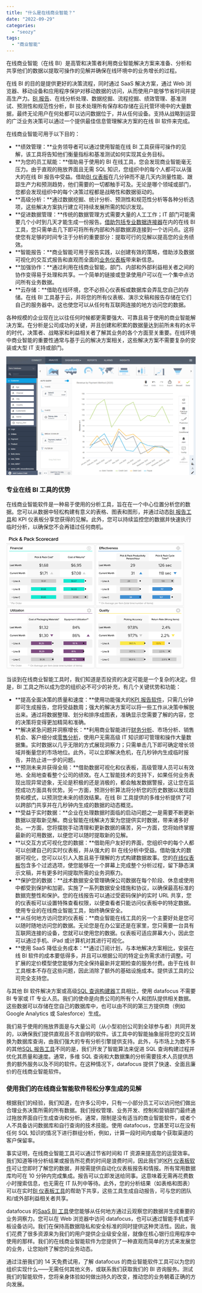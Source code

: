 ```yaml
---
title: "什么是在线商业智能？"
date: "2022-09-29"
categories: 
  - "seozy"
tags: 
  - "商业智能"
---
```


在线商业智能（在线 BI）是高管和决策者利用商业智能解决方案来准备、分析和共享他们的数据以提取可操作的见解并确保在线环境中的业务增长的过程。

在线 BI 的目的是提供更好的决策流程，同时通过 SaaS 解决方案，通过 Web 浏览器、移动设备和应用程序保护对移动数据的访问，从而使用户能够节省时间并提高生产力。[BI 报告](https://www.datafocus.ai/infos/business-intelligence-reporting)、在线分析处理、数据挖掘、流程挖掘、绩效管理、基准测试、预测性和规范性分析，BI 技术处理所有保存和存储在云托管环境中的大量数据，最终无论用户在何处都可以访问数据位于，并从任何设备。支持从战略到运营的广泛业务决策可以通过一个提供最佳信息管理解决方案的在线 BI 软件来完成。

在线商业智能可用于以下目的：

- **绩效管理：**业务领导者可以通过使用智能在线 BI 工具获得可操作的见解，该工具将告知他们衡量指标和基准测试如何实现其业务目标。
- **为您的员工赋能：**借助易于使用的 BI 在线工具，您会发现商业智能毫无压力。由于直观的拖放界面且无需 SQL 知识，您组织中的每个人都可以从强大的在线 BI 报告中受益。借助[BI 仪表板](https://www.datafocus.ai/infos/bi-dashboard-best-practices)在几分钟而不是几天内测量性能、跟踪生产力和预测趋势，他们需要的一切都触手可及。无论是哪个领域或部门，您都会发现组织中的每个决策过程都是战略性和数据驱动的。
- **高级分析：**通过数据挖掘、统计分析、预测性和规范性分析等各种分析选项，这些解决方案执行建立可持续发展所需的知识发现。
- **促进数据管理：**传统的数据管理方式需要大量的人工工作；IT 部门可能需要几个小时到几天才能生成一份报告。[借助包括专业数据连接器](https://www.datafocus.ai/infos/data-connectors)在内的在线 BI 工具，您只需单击几下即可将所有内部和外部数据源连接到一个访问点。这将使您有足够的时间专注于分析的重要部分：提取可行的见解以提高您的业务绩效。
- **智能报告：**商业智能可用于报告实践，以创建有效的策略，借助涉及数据可视化的交互式报告和直观而全面的[业务仪表板](https://www.datafocus.ai/infos/dashboard-examples-and-templates)带来新信息。
- **加强协作：**通过利用在线商业智能，部门、内部和外部利益相关者之间的协作变得易于处理和共享。一个简单的链接或登录使用户可以在一个集中点访问所有业务数据。
- **云存储：**借助在线环境，您不必担心仪表板或数据库会弄乱您自己的存储。在线 BI 工具基于云，并将您的所有仪表板、演示文稿和报告存储在它们自己的服务器中。这也使您可以从任何有互联网连接的地方访问您的数据。

各种规模的企业现在比以往任何时候都更需要强大、可靠且易于使用的商业智能解决方案。在分析是公司成功的关键，并且创建和积累的数据量达到前所未有的水平的时代，决策者、战略家和利益相关者了解其业务的各个方面至关重要。在线环境中商业智能的重要性通常与基于云的解决方案相关，这些解决方案不需要复杂的安装或大型 IT 支持或部门。

![](images/1664420384-1664419861-blob-png-1024x641.png)

### 专业在线 BI 工具的优势

在线商业智能软件是一种易于使用的分析工具，旨在在一个中心位置分析您的数据。您可以从数据中轻松构建有意义的表格、图表和图形，并通过动态[BI 报告工具](https://www.datafocus.ai/infos/bi-reporting)和 KPI 仪表板分享您获得的见解。此外，您可以持续监控您的数据并快速执行临时分析，以确保您不会再错过任何商机。

![blob.png](images/1664419865-blob-png.png)

当谈到在线商业智能工具时，我们知道是否投资的决定可能是一个复杂的决定。但是，BI 工具之所以成为您的组织必不可少的补充，有几个关键优势和功能：

- **提高全面决策的质量和速度：**使用功能强大的[KPI 报告软件](https://www.datafocus.ai/infos/kpi-reporting)，只需几分钟即可生成报告，您将受益数周；强大的解决方案可以将一些工作从决策中解脱出来。通过将数据整理、划分和排序成图表，准确显示您需要了解的内容，您的决策将变得更加精简和准确。
- **解决紧急问题并洞察增长：**利用商业智能进行[财务分析](https://www.datafocus.ai/infos/finance-analytics)、市场分析、销售机会、客户细分或[零售分析](https://www.datafocus.ai/infos/retail-analytics)，使用户无需高级 IT 知识即可管理和操作大量数据集。实时数据以几乎无限的方式展现洞察力；只需单击几下即可确定增长领域并衡量您的市场地位。此外，可以立即解决危机，在几秒钟内生成临时报告，并防止进一步的问题。
- **预测未来并获得全局：**借助数据可视化和仪表板，高级管理人员可以有效地、全局地查看整个公司的绩效。在人工智能技术的支持下，如果任何业务表现出现异常迹象，无论是积极的还是消极的，都会触发数据警报，这让您在监控成功方面具有优势。另一方面，预测分析算法将分析您的历史数据以发现趋势和模式，以预测您未来的绩效结果。在线 BI 工具提供的多维分析提供了可以跨部门共享并在几秒钟内生成的数据的动态概览。
- **受益于实时数据：**企业在处理数据时面临的启动问题之一是需要不断更新数据以提取新见解。商业智能在线解决方案为您提供实时数据，带来诸多好处。一方面，您将摆脱手动清理和更新数据的痛苦，另一方面，您将始终掌握最新的可用数据，以便您可以随时提取新的见解。
- **以交互方式可视化您的数据：**借助用户友好的界面，您组织中的每个人都可以创建自己的实时仪表板，并从强大的 BI 在线分析中受益。借助强大的数据可视化，您可以以引人入胜且易于理解的方式构建数据故事。您的[在线仪表板](https://www.datafocus.ai/infos/online-dashboard)包含多个过滤选项，使您能够在一个屏幕上完成整个分析过程，留下静态演示文稿，并有更多时间提取所需的业务洞察力。
- **保护您的数据：**战术数据安全管理确保公司数据在每个阶段、休息或使用中都受到保护和加密。实施了一系列数据安全措施和协议，以确保最高标准的数据完整性和保护。您的在线报告可以通过受密码保护的实时 URL 共享，您的仪表板可以设置特殊查看权限，以便查看者只能访问仪表板中的特定数据。使用专业的在线商业智能工具，始终确保安全。
- **从任何地方访问您的仪表板：**商业智能在线工具的另一个主要好处是您可以随时随地访问您的数据。无论您是在办公室还是在家里，您只需要一台具有互联网连接的设备，您就可以使用您的数据。仪表板可适应屏幕大小，因此您可以通过手机、iPad 或计算机对其进行可视化。
- **使用 SaaS 降低业务成本：**通过订阅计划，与本地解决方案相比，安装在线 BI 软件的成本要低得多，并且可以根据公司的特定业务需求进行调整。可扩展的定价模型使您能够为完全保持最新并定期检查的服务付费。由于在线 BI 工具根本不存在这些问题，因此消除了额外的基础设施成本。提供该工具的公司完全支持您。

与其他 BI 软件解决方案或高级[SQL 查询构建器](https://www.datafocus.ai/infos/sql-query-builder)工具相比，使用 datafocus 不需要 BI 专家或 IT 专业人员。我们的使命是向贵公司的所有个人和团队提供相关数据。这些数据可以存储在您自己的数据库中，也可以由不同的第三方提供商（例如 Google Analytics 或 Salesforce）生成。

我们易于使用的拖放界面是与大量公司（从小型初创公司到全球参与者）共同开发的，以确保我们提供直观且不言自明的软件。该工具中的智能抽象层将您的交互转换为数据库查询，由我们强大的专有分析引擎提供支持。此外，与市场上为数不多的其他[SQL 报告工具](https://www.datafocus.ai/infos/sql-reporting)不同的是，我们开发了智能算法来促进 SQL 查询构建过程并优化其质量和速度。通常，多维 SQL 查询和大数据集的分析需要技术人员提供昂贵的额外服务以及不同的软件。在这种情况下，datafocus 提供了快速、全面且廉价的在线商业智能软件。

### 使用我们的在线商业智能软件轻松分享生成的见解

根据我们的经验，我们知道，在许多公司中，只有一小部分员工可以访问他们做出合理业务决策所需的所有数据。我们授权管理、业务开发、控制和营销部门最终通过拖放界面自行生成查询和分析。通常，限制是没有适当的商业智能软件，或者个人不具备访问数据库和自行查询的技术技能。使用 datafocus，您甚至可以在没有任何 SQL 知识的情况下进行群组分析，例如，计算一段时间内或每个获取渠道的客户保留率。

事实证明，在线商业智能工具可以通过节省时间和 IT 资源来提高您的运营效率。我们知道等待分析结果或报告所花费的时间是浪费时间，因此我们的[KPI 仪表板软件](https://www.datafocus.ai/infos/kpi-dashboard-software)可让您即时了解您的数据，并按需提供自动化仪表板报告和情报。所有常用数据库均可在 10 分钟内完成集成。报告可以立即发送给同事。这意味着无需再花费数小时搜索信息，也无需在 IT 队列中等待。此外，您的分析结果（如表格和图表）可以在实时[BI 仪表板工具](https://www.datafocus.ai/infos/bi-dashboard-tools)的帮助下共享，这些工具生成自动报告，可与您的团队和/或外部利益相关者共享。

datafocus 的[SaaS BI 工具](https://www.datafocus.ai/infos/saas-bi)使您能够从任何地方通过云观察您的数据并生成重要的业务洞察力。您可以在 Web 浏览器中访问 datafocus，也可以通过智能手机或平板设备访问。我们在保持高数据隐私和安全标准的同时提供这种灵活性。因此，我们花费了很多资源来为我们的用户提供企业级安全层，就像在核心银行应用程序中使用的那样。我们的在线商业智能软件为您提供了一种直观而简单的方式来发展您的业务，让您始终了解您的业务动态。

通过注册我们的 14 天免费试用，了解 datafocus 的商业智能软件工具可以为您的组织实现什么——无需任何其他义务，或联系我们获取我们的 BI 咨询服务。测试我们的智能软件，您将亲身体验如何做出持久的改变，推动您的业务朝着正确的方向发展。
